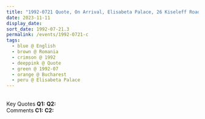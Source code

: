 ```yaml
---
title: "1992-0721 Quote, On Arrival, Elisabeta Palace, 26 Kiseleff Road, Bucharest, Romania"
date: 2023-11-11
display_date: 
sort_date: 1992-07-21.3
permalink: /events/1992-0721-c
tags:
  - blue @ English
  - brown @ Romania
  - crimson @ 1992
  - deeppink @ Quote
  - green @ 1992-07
  - orange @ Bucharest
  - peru @ Elisabeta Palace
---
```


<br>

<wave-list>
  <list-title color="DarkSeaGreen" width="55">Key Quotes</list-title>
  <list-item color="BlanchedAlmond" width="280"><b>Q1:</b> <i></i></list-item>
  <list-item color="Lavender" width="280"><b>Q2:</b> <i></i></list-item>
</wave-list>

<br>

<wave-list>
  <list-title color="DarkSeaGreen" width="55">Comments</list-title>
  <list-item color="BlanchedAlmond" width="280"><b>C1:</b> <i></i></list-item>
  <list-item color="Lavender" width="280"><b>C2:</b> <i></i></list-item>
</wave-list>